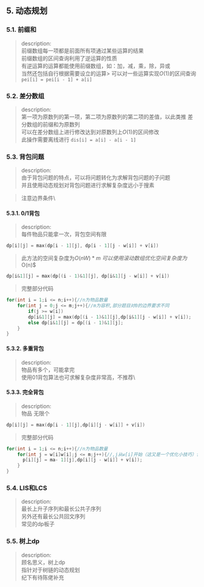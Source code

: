## 5. 动态规划

### 5.1. 前缀和
> description:\
> 前缀数组每一项都是前面所有项通过某些运算的结果\
> 前缀数组的区间查询利用了逆运算的性质\
> 有逆运算的运算都能使用前缀数组，如：加，减，乘，除，异或\
> 当然还包括自行根据需要设立的运算\> 可以对一些运算实现$O$(1)的区间查询\
>`pei[i] = pei[i - 1] + a[i]`

### 5.2. 差分数组
> description:\
> 第一项为原数列的第一项，第二项为原数列的第二项的差值，以此类推
> 差分数组的前缀和为原数列\
> 可以在差分数组上进行修改达到对原数列上$O$(1)的区间修改\
> 此操作需要离线进行
> `dis[i] = a[i] - a[i - 1]`

### 5.3. 背包问题
> description:\
> 由于背包问题的特点，可以将问题转化为求解背包问题的子问题\
> 并且使用动态规划对背包问题进行求解复杂度远小于搜素

> 注意边界条件\
#### 5.3.1. 0/1背包
> description:\
> 每件物品只能拿一次，背包空间有限

```cpp
dp[i][j] = max(dp[i - 1][j], dp[i - 1][j - w[i]] + v[i])
```
>此方法的空间复杂度为$O(nW)*m\
>可以使用滚动数组优化空间复杂度为$O(n)$

```cpp
dp[i&1][j] = max(dp[(i - 1)&1][j], dp[i&1][j - w[i]] + v[i])
```

>完整部分代码
```cpp
for(int i = 1;i <= n;i++){//n为物品数量
    for(int j = 0;j <= m;j++){//m为容积,部分题目对0的边界要求不同
        if(j >= w[i])
        dp[i&1][j] = max(dp[(i - 1)&1][j],dp[i&1][j - w[i]] + v[i]);
        else dp[i&1][j] = dp[(i - 1)&1][j];
    }
}
```
#### 5.3.2. 多重背包
> description:\
> 物品有多个，可能拿完\
> 使用01背包算法也可求解复杂度非常高，不推荐\


#### 5.3.3. 完全背包
> description:\
> 物品 无限个

```cpp
dp[i][j] = max(dp[i - 1][j],dp[i][j - w[i]] + v[i])
```
>完整部分代码
```cpp
for(int i = 1;i <= n;i++){//n为物品数量
    for(int j = w[i]w[i];j <= m;j++){//,j从w[i]开始（这又是一个优化小技巧）包上限 
      p[i][j] = ma- 1][j],dp[i][j - w[i]] + v[i]);
    }
}
```

### 5.4. LIS和LCS
> description:\
> 最长上升子序列和最长公共子序列\
> 另外还有最长公共回文序列\
> 常见的dp板子

### 5.5. 树上dp
> description:\
> 顾名思义，树上dp\
> 指针对于树链的动态规划\
> 纪下有待陈佬补充

